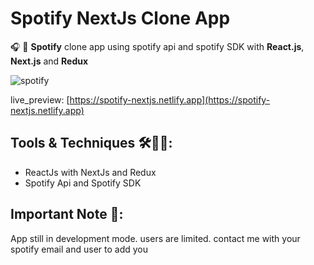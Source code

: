 # Spotify NextJs Clone App

🎧 🎵 **Spotify** clone app using spotify api and spotify SDK with **React.js**, **Next.js** and **Redux**

<!-- ![spotify](https://i.ibb.co/7RBFzc4/screencapture-spotify-nextjs-netlify-app-2022-03-24-01-52-39.png "Spotify") -->
![spotify](https://i.ibb.co/PCkjBLq/screencapture-spotify-nextjs-netlify-app-2022-03-24-01-56-02.png "Spotify")

live_preview: [https://spotify-nextjs.netlify.app](https://spotify-nextjs.netlify.app)

## Tools & Techniques 🛠👨‍💻:
- ReactJs with NextJs and Redux
- Spotify Api and Spotify SDK

## Important Note 📝:
App still in development mode. users are limited. contact me with your spotify email and user to add you
